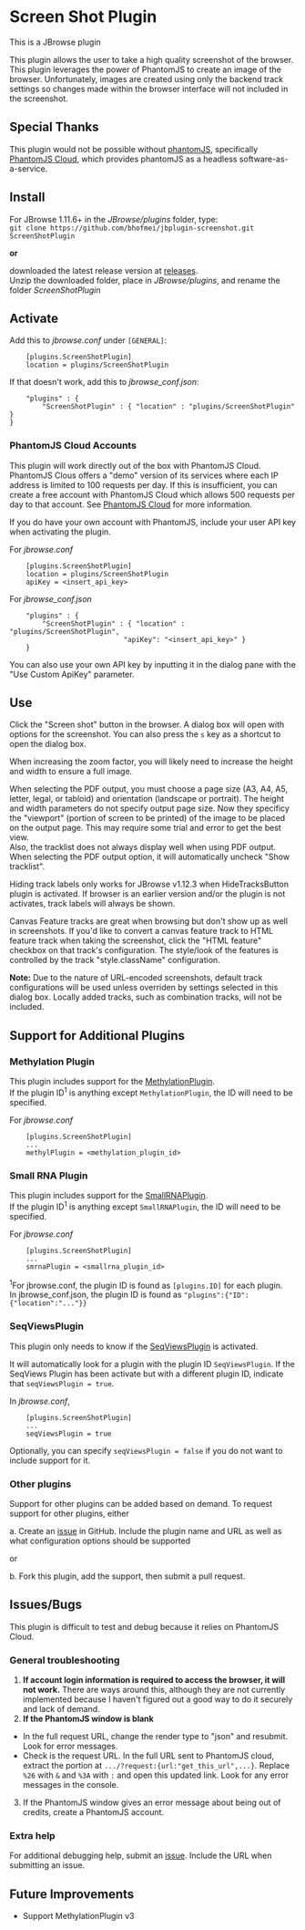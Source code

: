# Screen Shot Plugin

This is a JBrowse plugin
 
This plugin allows the user to take a high quality screenshot of the browser.
This plugin leverages the power of PhantomJS to create an image of the browser. Unfortunately, images are created using only the backend track settings so changes made within the browser interface will not included in the screenshot.

## Special Thanks
This plugin would not be possible without [phantomJS](http://phantomjs.org/), specifically [PhantomJS Cloud](https://phantomjscloud.com/), which provides phantomJS as a headless software-as-a-service. 


## Install

For JBrowse 1.11.6+ in the _JBrowse/plugins_ folder, type:  
`git clone https://github.com/bhofmei/jbplugin-screenshot.git ScreenShotPlugin`

**or**

downloaded the latest release version at [releases](https://github.com/bhofmei/jbplugin-screenshot/releases).  
Unzip the downloaded folder, place in _JBrowse/plugins_, and rename the folder _ScreenShotPlugin_

## Activate

Add this to _jbrowse.conf_ under `[GENERAL]`:
```
    [plugins.ScreenShotPlugin]
    location = plugins/ScreenShotPlugin
```

If that doesn't work, add this to _jbrowse_conf.json_:
```
    "plugins" : {
        "ScreenShotPlugin" : { "location" : "plugins/ScreenShotPlugin" }
}
```

### PhantomJS Cloud Accounts
This plugin will work directly out of the box with PhantomJS Cloud. PhantomJS Clous offers a "demo" version of its services where each IP address is limited to 100 requests per day.
If this is insufficient, you can create a free account with PhantomJS Cloud which allows 500 requests per day to that account. See [PhantomJS Cloud](https://phantomjscloud.com/pricing.html) for more information.

If you do have your own account with PhantomJS, include your user API key when activating the plugin.

For _jbrowse.conf_
```
    [plugins.ScreenShotPlugin]
    location = plugins/ScreenShotPlugin
    apiKey = <insert_api_key>
```
For _jbrowse_conf.json_
```
    "plugins" : {
        "ScreenShotPlugin" : { "location" : "plugins/ScreenShotPlugin",
                            "apiKey": "<insert_api_key>" }
    }
```

You can also use your own API key by inputting it in the dialog pane with the "Use Custom ApiKey" parameter.
    
## Use
Click the "Screen shot" button in the browser. A dialog box will open with options for the screenshot. You can also press the `s` key as a shortcut to open the dialog box.

When increasing the zoom factor, you will likely need to increase the height and width to ensure a full image.

When selecting the PDF output, you must choose a page size (A3, A4, A5, letter, legal, or tabloid) and orientation (landscape or portrait). 
The height and width parameters do not specify output page size. Now they specificy the "viewport" (portion of screen to be printed) of the image to be placed on the output page. This may require some trial and error to get the best view.  
Also, the tracklist does not always display well when using PDF output. When selecting the PDF output option, it will automatically uncheck "Show tracklist".

Hiding track labels only works for JBrowse v1.12.3 when HideTracksButton plugin is activated. If browser is an earlier version and/or the plugin is not activates, track labels will always be shown.

Canvas Feature tracks are great when browsing but don't show up as well in screenshots. 
If you'd like to convert a canvas feature track to HTML feature track when taking the screenshot, click the "HTML feature" checkbox on that track's configuration. 
The style/look of the features is controlled by the track "style.className" configuration.

**Note:** Due to the nature of URL-encoded screenshots, default track configurations will be used unless overriden by settings selected in this dialog box. Locally added tracks, such as combination tracks, will not be included.

## Support for Additional Plugins
### Methylation Plugin
This plugin includes support for the [MethylationPlugin](https://github.com/bhofmei/jbplugin-methylation).  
If the plugin ID<sup>1</sup> is anything except `MethylationPlugin`, the ID will need to be specified. 

For _jbrowse.conf_
```
    [plugins.ScreenShotPlugin]
    ...
    methylPlugin = <methylation_plugin_id>
```

### Small RNA Plugin
This plugin includes support for the [SmallRNAPlugin](https://github.com/bhofmei/jbplugin-smallrna).  
If the plugin ID<sup>1</sup> is anything except `SmallRNAPlugin`, the ID will need to be specified. 

For _jbrowse.conf_
```
    [plugins.ScreenShotPlugin]
    ...
    smrnaPlugin = <smallrna_plugin_id>
```

<sup>1</sup>For jbrowse.conf, the plugin ID is found as `[plugins.ID]` for each plugin.  
In jbrowse_conf.json, the plugin ID is found as `"plugins":{"ID":{"location":"..."}}`

### SeqViewsPlugin
This plugin only needs to know if the [SeqViewsPlugin](https://github.com/bhofmei/jbplugin-seqview) is activated.

It will automatically look for a plugin with the plugin ID `SeqViewsPlugin`. If the SeqViews Plugin has been activate but with a different plugin ID, indicate that `seqViewsPlugin = true`.

In _jbrowse.conf_,
```
    [plugins.ScreenShotPlugin]
    ...
    seqViewsPlugin = true
```

Optionally, you can specify `seqViewsPlugin = false` if you do not want to include support for it.

### Other plugins
Support for other plugins can be added based on demand. To request support for other plugins, either

a. Create an [issue](https://github.com/bhofmei/jbplugin-screenshot/issues) in GitHub. Include the plugin name and URL as well as what configuration options should be supported

or

b. Fork this plugin, add the support, then submit a pull request.

## Issues/Bugs
This plugin is difficult to test and debug because it relies on PhantomJS Cloud.

### General troubleshooting
1. **If account login information is required to access the browser, it will not work.** There are ways around this, although they are not currently implemented because I haven't figured out a good way to do it securely and lack of demand.
2. **If the PhantomJS window is blank**
  * In the full request URL, change the render type to "json" and resubmit. Look for error messages.
  * Check is the request URL. In the full URL sent to PhantomJS cloud, extract the portion at `.../?request:{url:"get_this_url",...}`. Replace `%26` with `&` and `%3A` with `:` and open this updated link. Look for any error messages in the console.
3. If the PhantomJS window gives an error message about being out of credits, create a PhantomJS account.

### Extra help
For additional debugging help, submit an [issue](https://github.com/bhofmei/jbplugin-screenshot/issues). Include the URL when submitting an issue.

## Future Improvements
- Support MethylationPlugin v3
